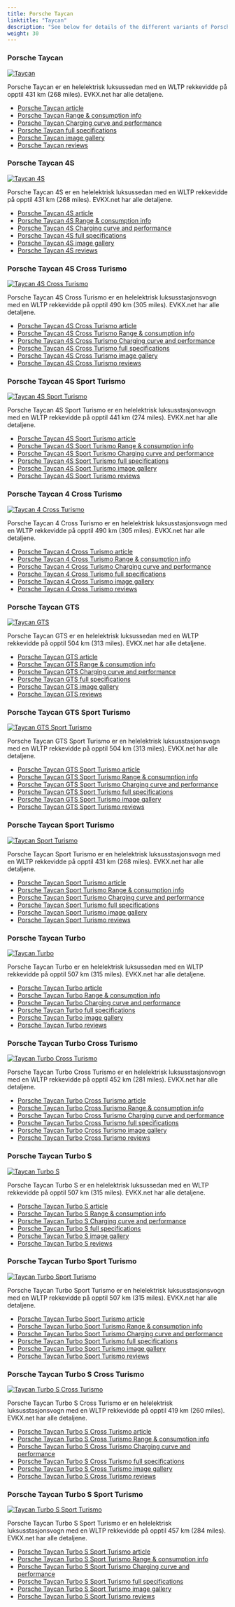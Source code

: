 ```yaml
---
title: Porsche Taycan
linktitle: "Taycan"
description: "See below for details of the different variants of Porsche Taycan"
weight: 30
---
```

### Porsche Taycan

<a href="taycan/"><img src="https://media.evkx.net/multimedia/models/porsche/taycan/taycan/main_1_st.jpg" class="img-fluid" alt="Taycan" ></a>

Porsche Taycan er en helelektrisk luksussedan med en WLTP rekkevidde på opptil 431 km (268 miles). EVKX.net har alle detaljene. 

- [Porsche Taycan article](taycan/)
- [Porsche Taycan Range & consumption info](taycan/rangeandconsumption)
- [Porsche Taycan Charging curve and performance](taycan/chargingcurve)
- [Porsche Taycan full specifications](taycan/specifications)
- [Porsche Taycan image gallery](taycan/gallery)
- [Porsche Taycan reviews](taycan/reviews)

### Porsche Taycan 4S

<a href="taycan_4s/"><img src="https://media.evkx.net/multimedia/models/porsche/taycan/taycan_4s/main_1_st.jpg" class="img-fluid" alt="Taycan 4S" ></a>

Porsche Taycan 4S er en helelektrisk luksussedan med en WLTP rekkevidde på opptil 431 km (268 miles). EVKX.net har alle detaljene. 

- [Porsche Taycan 4S article](taycan_4s/)
- [Porsche Taycan 4S Range & consumption info](taycan_4s/rangeandconsumption)
- [Porsche Taycan 4S Charging curve and performance](taycan_4s/chargingcurve)
- [Porsche Taycan 4S full specifications](taycan_4s/specifications)
- [Porsche Taycan 4S image gallery](taycan_4s/gallery)
- [Porsche Taycan 4S reviews](taycan_4s/reviews)

### Porsche Taycan 4S Cross Turismo

<a href="taycan_4s_cross_turismo/"><img src="https://media.evkx.net/multimedia/models/porsche/taycan/taycan_4s_cross_turismo/main_1_st.jpg" class="img-fluid" alt="Taycan 4S Cross Turismo" ></a>

Porsche Taycan 4S Cross Turismo er en helelektrisk luksusstasjonsvogn med en WLTP rekkevidde på opptil 490 km (305 miles). EVKX.net har alle detaljene. 

- [Porsche Taycan 4S Cross Turismo article](taycan_4s_cross_turismo/)
- [Porsche Taycan 4S Cross Turismo Range & consumption info](taycan_4s_cross_turismo/rangeandconsumption)
- [Porsche Taycan 4S Cross Turismo Charging curve and performance](taycan_4s_cross_turismo/chargingcurve)
- [Porsche Taycan 4S Cross Turismo full specifications](taycan_4s_cross_turismo/specifications)
- [Porsche Taycan 4S Cross Turismo image gallery](taycan_4s_cross_turismo/gallery)
- [Porsche Taycan 4S Cross Turismo reviews](taycan_4s_cross_turismo/reviews)

### Porsche Taycan 4S Sport Turismo

<a href="taycan_4s_sport_turismo/"><img src="https://media.evkx.net/multimedia/models/porsche/taycan/taycan_4s_sport_turismo/main_1_st.jpg" class="img-fluid" alt="Taycan 4S Sport Turismo" ></a>

Porsche Taycan 4S Sport Turismo er en helelektrisk luksusstasjonsvogn med en WLTP rekkevidde på opptil 441 km (274 miles). EVKX.net har alle detaljene. 

- [Porsche Taycan 4S Sport Turismo article](taycan_4s_sport_turismo/)
- [Porsche Taycan 4S Sport Turismo Range & consumption info](taycan_4s_sport_turismo/rangeandconsumption)
- [Porsche Taycan 4S Sport Turismo Charging curve and performance](taycan_4s_sport_turismo/chargingcurve)
- [Porsche Taycan 4S Sport Turismo full specifications](taycan_4s_sport_turismo/specifications)
- [Porsche Taycan 4S Sport Turismo image gallery](taycan_4s_sport_turismo/gallery)
- [Porsche Taycan 4S Sport Turismo reviews](taycan_4s_sport_turismo/reviews)

### Porsche Taycan 4 Cross Turismo

<a href="taycan_4_cross_turismo/"><img src="https://media.evkx.net/multimedia/models/porsche/taycan/taycan_4_cross_turismo/main_1_st.jpg" class="img-fluid" alt="Taycan 4 Cross Turismo" ></a>

Porsche Taycan 4 Cross Turismo er en helelektrisk luksusstasjonsvogn med en WLTP rekkevidde på opptil 490 km (305 miles). EVKX.net har alle detaljene. 

- [Porsche Taycan 4 Cross Turismo article](taycan_4_cross_turismo/)
- [Porsche Taycan 4 Cross Turismo Range & consumption info](taycan_4_cross_turismo/rangeandconsumption)
- [Porsche Taycan 4 Cross Turismo Charging curve and performance](taycan_4_cross_turismo/chargingcurve)
- [Porsche Taycan 4 Cross Turismo full specifications](taycan_4_cross_turismo/specifications)
- [Porsche Taycan 4 Cross Turismo image gallery](taycan_4_cross_turismo/gallery)
- [Porsche Taycan 4 Cross Turismo reviews](taycan_4_cross_turismo/reviews)

### Porsche Taycan GTS

<a href="taycan_gts/"><img src="https://media.evkx.net/multimedia/models/porsche/taycan/taycan_gts/main_1_st.jpg" class="img-fluid" alt="Taycan GTS" ></a>

Porsche Taycan GTS er en helelektrisk luksussedan med en WLTP rekkevidde på opptil 504 km (313 miles). EVKX.net har alle detaljene. 

- [Porsche Taycan GTS article](taycan_gts/)
- [Porsche Taycan GTS Range & consumption info](taycan_gts/rangeandconsumption)
- [Porsche Taycan GTS Charging curve and performance](taycan_gts/chargingcurve)
- [Porsche Taycan GTS full specifications](taycan_gts/specifications)
- [Porsche Taycan GTS image gallery](taycan_gts/gallery)
- [Porsche Taycan GTS reviews](taycan_gts/reviews)

### Porsche Taycan GTS Sport Turismo

<a href="taycan_gts_sport_turismo/"><img src="https://media.evkx.net/multimedia/models/porsche/taycan/taycan_gts_sport_turismo/main_1_st.jpg" class="img-fluid" alt="Taycan GTS Sport Turismo" ></a>

Porsche Taycan GTS Sport Turismo er en helelektrisk luksusstasjonsvogn med en WLTP rekkevidde på opptil 504 km (313 miles). EVKX.net har alle detaljene. 

- [Porsche Taycan GTS Sport Turismo article](taycan_gts_sport_turismo/)
- [Porsche Taycan GTS Sport Turismo Range & consumption info](taycan_gts_sport_turismo/rangeandconsumption)
- [Porsche Taycan GTS Sport Turismo Charging curve and performance](taycan_gts_sport_turismo/chargingcurve)
- [Porsche Taycan GTS Sport Turismo full specifications](taycan_gts_sport_turismo/specifications)
- [Porsche Taycan GTS Sport Turismo image gallery](taycan_gts_sport_turismo/gallery)
- [Porsche Taycan GTS Sport Turismo reviews](taycan_gts_sport_turismo/reviews)

### Porsche Taycan Sport Turismo

<a href="taycan_sport_turismo/"><img src="https://media.evkx.net/multimedia/models/porsche/taycan/taycan_sport_turismo/main_1_st.jpg" class="img-fluid" alt="Taycan Sport Turismo" ></a>

Porsche Taycan Sport Turismo er en helelektrisk luksusstasjonsvogn med en WLTP rekkevidde på opptil 431 km (268 miles). EVKX.net har alle detaljene. 

- [Porsche Taycan Sport Turismo article](taycan_sport_turismo/)
- [Porsche Taycan Sport Turismo Range & consumption info](taycan_sport_turismo/rangeandconsumption)
- [Porsche Taycan Sport Turismo Charging curve and performance](taycan_sport_turismo/chargingcurve)
- [Porsche Taycan Sport Turismo full specifications](taycan_sport_turismo/specifications)
- [Porsche Taycan Sport Turismo image gallery](taycan_sport_turismo/gallery)
- [Porsche Taycan Sport Turismo reviews](taycan_sport_turismo/reviews)

### Porsche Taycan Turbo

<a href="taycan_turbo/"><img src="https://media.evkx.net/multimedia/models/porsche/taycan/taycan_turbo/main_1_st.jpg" class="img-fluid" alt="Taycan Turbo" ></a>

Porsche Taycan Turbo er en helelektrisk luksussedan med en WLTP rekkevidde på opptil 507 km (315 miles). EVKX.net har alle detaljene. 

- [Porsche Taycan Turbo article](taycan_turbo/)
- [Porsche Taycan Turbo Range & consumption info](taycan_turbo/rangeandconsumption)
- [Porsche Taycan Turbo Charging curve and performance](taycan_turbo/chargingcurve)
- [Porsche Taycan Turbo full specifications](taycan_turbo/specifications)
- [Porsche Taycan Turbo image gallery](taycan_turbo/gallery)
- [Porsche Taycan Turbo reviews](taycan_turbo/reviews)

### Porsche Taycan Turbo Cross Turismo

<a href="taycan_turbo_cross_turismo/"><img src="https://media.evkx.net/multimedia/models/porsche/taycan/taycan_turbo_cross_turismo/main_1_st.jpg" class="img-fluid" alt="Taycan Turbo Cross Turismo" ></a>

Porsche Taycan Turbo Cross Turismo er en helelektrisk luksusstasjonsvogn med en WLTP rekkevidde på opptil 452 km (281 miles). EVKX.net har alle detaljene. 

- [Porsche Taycan Turbo Cross Turismo article](taycan_turbo_cross_turismo/)
- [Porsche Taycan Turbo Cross Turismo Range & consumption info](taycan_turbo_cross_turismo/rangeandconsumption)
- [Porsche Taycan Turbo Cross Turismo Charging curve and performance](taycan_turbo_cross_turismo/chargingcurve)
- [Porsche Taycan Turbo Cross Turismo full specifications](taycan_turbo_cross_turismo/specifications)
- [Porsche Taycan Turbo Cross Turismo image gallery](taycan_turbo_cross_turismo/gallery)
- [Porsche Taycan Turbo Cross Turismo reviews](taycan_turbo_cross_turismo/reviews)

### Porsche Taycan Turbo S

<a href="taycan_turbo_s/"><img src="https://media.evkx.net/multimedia/models/porsche/taycan/taycan_turbo_s/main_1_st.jpg" class="img-fluid" alt="Taycan Turbo S" ></a>

Porsche Taycan Turbo S er en helelektrisk luksussedan med en WLTP rekkevidde på opptil 507 km (315 miles). EVKX.net har alle detaljene. 

- [Porsche Taycan Turbo S article](taycan_turbo_s/)
- [Porsche Taycan Turbo S Range & consumption info](taycan_turbo_s/rangeandconsumption)
- [Porsche Taycan Turbo S Charging curve and performance](taycan_turbo_s/chargingcurve)
- [Porsche Taycan Turbo S full specifications](taycan_turbo_s/specifications)
- [Porsche Taycan Turbo S image gallery](taycan_turbo_s/gallery)
- [Porsche Taycan Turbo S reviews](taycan_turbo_s/reviews)

### Porsche Taycan Turbo Sport Turismo

<a href="taycan_turbo_sport_turismo/"><img src="https://media.evkx.net/multimedia/models/porsche/taycan/taycan_turbo_sport_turismo/main_1_st.jpg" class="img-fluid" alt="Taycan Turbo Sport Turismo" ></a>

Porsche Taycan Turbo Sport Turismo er en helelektrisk luksusstasjonsvogn med en WLTP rekkevidde på opptil 507 km (315 miles). EVKX.net har alle detaljene. 

- [Porsche Taycan Turbo Sport Turismo article](taycan_turbo_sport_turismo/)
- [Porsche Taycan Turbo Sport Turismo Range & consumption info](taycan_turbo_sport_turismo/rangeandconsumption)
- [Porsche Taycan Turbo Sport Turismo Charging curve and performance](taycan_turbo_sport_turismo/chargingcurve)
- [Porsche Taycan Turbo Sport Turismo full specifications](taycan_turbo_sport_turismo/specifications)
- [Porsche Taycan Turbo Sport Turismo image gallery](taycan_turbo_sport_turismo/gallery)
- [Porsche Taycan Turbo Sport Turismo reviews](taycan_turbo_sport_turismo/reviews)

### Porsche Taycan Turbo S Cross Turismo

<a href="taycan_turbo_s_cross_turismo/"><img src="https://media.evkx.net/multimedia/models/porsche/taycan/taycan_turbo_s_cross_turismo/main_1_st.jpg" class="img-fluid" alt="Taycan Turbo S Cross Turismo" ></a>

Porsche Taycan Turbo S Cross Turismo er en helelektrisk luksusstasjonsvogn med en WLTP rekkevidde på opptil 419 km (260 miles). EVKX.net har alle detaljene. 

- [Porsche Taycan Turbo S Cross Turismo article](taycan_turbo_s_cross_turismo/)
- [Porsche Taycan Turbo S Cross Turismo Range & consumption info](taycan_turbo_s_cross_turismo/rangeandconsumption)
- [Porsche Taycan Turbo S Cross Turismo Charging curve and performance](taycan_turbo_s_cross_turismo/chargingcurve)
- [Porsche Taycan Turbo S Cross Turismo full specifications](taycan_turbo_s_cross_turismo/specifications)
- [Porsche Taycan Turbo S Cross Turismo image gallery](taycan_turbo_s_cross_turismo/gallery)
- [Porsche Taycan Turbo S Cross Turismo reviews](taycan_turbo_s_cross_turismo/reviews)

### Porsche Taycan Turbo S Sport Turismo

<a href="taycan_turbo_s_sport_turismo/"><img src="https://media.evkx.net/multimedia/models/porsche/taycan/taycan_turbo_s_sport_turismo/main_1_st.jpg" class="img-fluid" alt="Taycan Turbo S Sport Turismo" ></a>

Porsche Taycan Turbo S Sport Turismo er en helelektrisk luksusstasjonsvogn med en WLTP rekkevidde på opptil 457 km (284 miles). EVKX.net har alle detaljene. 

- [Porsche Taycan Turbo S Sport Turismo article](taycan_turbo_s_sport_turismo/)
- [Porsche Taycan Turbo S Sport Turismo Range & consumption info](taycan_turbo_s_sport_turismo/rangeandconsumption)
- [Porsche Taycan Turbo S Sport Turismo Charging curve and performance](taycan_turbo_s_sport_turismo/chargingcurve)
- [Porsche Taycan Turbo S Sport Turismo full specifications](taycan_turbo_s_sport_turismo/specifications)
- [Porsche Taycan Turbo S Sport Turismo image gallery](taycan_turbo_s_sport_turismo/gallery)
- [Porsche Taycan Turbo S Sport Turismo reviews](taycan_turbo_s_sport_turismo/reviews)

